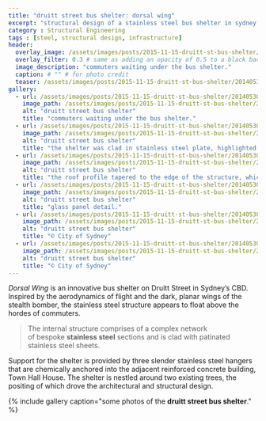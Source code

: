 ```yaml
---
title: "druitt street bus shelter: dorsal wing"
excerpt: "structural design of a stainless steel bus shelter in sydney [2013]"
category : Structural Engineering
tags : [steel, structural design, infrastructure]
header:
  overlay_image: /assets/images/posts/2015-11-15-druitt-st-bus-shelter/20140530_Engineering_0007_header.jpg
  overlay_filter: 0.3 # same as adding an opacity of 0.5 to a black background
  image_description: "commuters waiting under the bus shelter."
  caption: # "" # for photo credit
  teaser: /assets/images/posts/2015-11-15-druitt-st-bus-shelter/20140530_Engineering_0007_header.jpg
gallery:
  - url: /assets/images/posts/2015-11-15-druitt-st-bus-shelter/20140530_Engineering_0007.jpg
    image_path: /assets/images/posts/2015-11-15-druitt-st-bus-shelter/20140530_Engineering_0007_th.jpg
    alt: "druitt street bus shelter"
    title: "commuters waiting under the bus shelter."
  - url: /assets/images/posts/2015-11-15-druitt-st-bus-shelter/20140530_Engineering_0009.jpg
    image_path: /assets/images/posts/2015-11-15-druitt-st-bus-shelter/20140530_Engineering_0009_th.jpg
    alt: "druitt street bus shelter"
    title: "the shelter was clad in stainless steel plate, highlighted the intersecting seems of the roof profile."
  - url: /assets/images/posts/2015-11-15-druitt-st-bus-shelter/20140530_Engineering_0012.jpg
    image_path: /assets/images/posts/2015-11-15-druitt-st-bus-shelter/20140530_Engineering_0012_th.jpg
    alt: "druitt street bus shelter"
    title: "the roof profile tapered to the edge of the structure, which caused structural complexity at the hanger supports."
  - url: /assets/images/posts/2015-11-15-druitt-st-bus-shelter/20140530_Engineering_0008.jpg
    image_path: /assets/images/posts/2015-11-15-druitt-st-bus-shelter/20140530_Engineering_0008_th.jpg
    alt: "druitt street bus shelter"
    title: "glass panel detail."
  - url: /assets/images/posts/2015-11-15-druitt-st-bus-shelter/20140530_Engineering_0014.jpg
    image_path: /assets/images/posts/2015-11-15-druitt-st-bus-shelter/20140530_Engineering_0014_th.jpg
    alt: "druitt street bus shelter"
    title: "© City of Sydney"
  - url: /assets/images/posts/2015-11-15-druitt-st-bus-shelter/20140530_Engineering_0015.jpg
    image_path: /assets/images/posts/2015-11-15-druitt-st-bus-shelter/20140530_Engineering_0015_th.jpg
    alt: "druitt street bus shelter"
    title: "© City of Sydney"
---
```


*Dorsal Wing* is an innovative bus shelter on Druitt Street in Sydney’s CBD. Inspired by the aerodynamics of flight and the dark, planar wings of the stealth bomber, the stainless steel structure appears to float above the hordes of commuters.

>The internal structure comprises of a complex network of bespoke **stainless steel** sections and is clad with patinated stainless steel sheets.

Support for the shelter is provided by three slender stainless steel hangers that are chemically anchored into the adjacent reinforced concrete building, Town Hall House. The shelter is nestled around two existing trees, the positing of which drove the architectural and structural design.

{% include gallery caption="some photos of the **druitt street bus shelter**." %}
